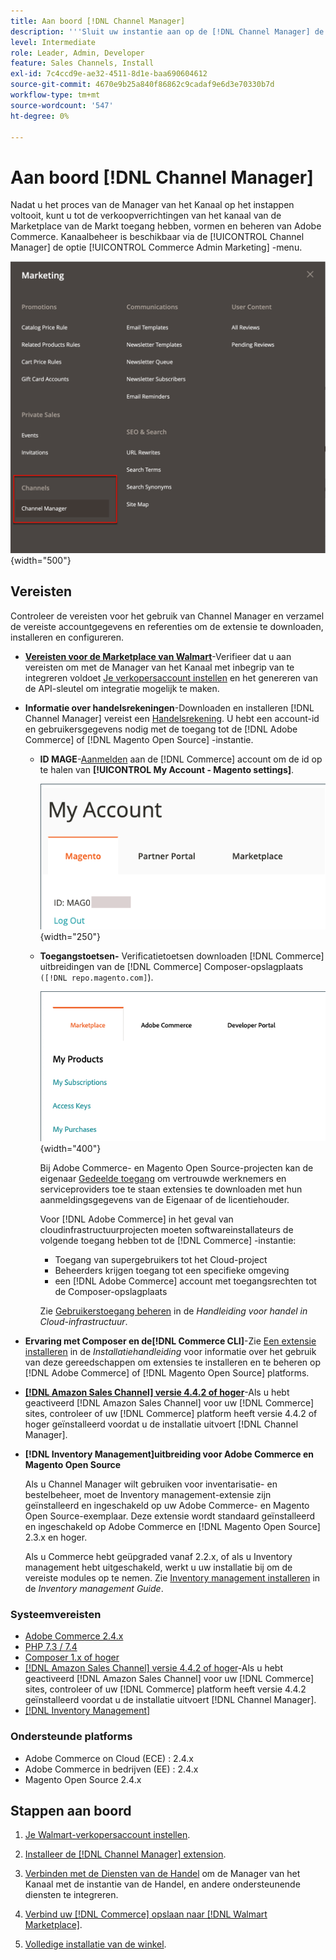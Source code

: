 ```yaml
---
title: Aan boord [!DNL Channel Manager]
description: '''Sluit uw instantie aan op de [!DNL Channel Manager] de dienst door een paar onboarding stappen te voltooien."'
level: Intermediate
role: Leader, Admin, Developer
feature: Sales Channels, Install
exl-id: 7c4ccd9e-ae32-4511-8d1e-baa690604612
source-git-commit: 4670e9b25a840f86862c9cadaf9e6d3e70330b7d
workflow-type: tm+mt
source-wordcount: '547'
ht-degree: 0%

---
```



# Aan boord [!DNL Channel Manager]

Nadat u het proces van de Manager van het Kanaal op het instappen voltooit, kunt u tot de verkoopverrichtingen van het kanaal van de Marketplace van de Markt toegang hebben, vormen en beheren van Adobe Commerce. Kanaalbeheer is beschikbaar via de [!UICONTROL Channel Manager] de optie [!UICONTROL Commerce Admin Marketing] -menu.

![[!DNL Channel Manager] optie in de beheerweergave](assets/channel-manager-admin-view.png){width="500"}

## Vereisten

Controleer de vereisten voor het gebruik van Channel Manager en verzamel de vereiste accountgegevens en referenties om de extensie te downloaden, installeren en configureren.

- **[Vereisten voor de Marketplace van Walmart](walmart-requirements.md)**-Verifieer dat u aan vereisten om met de Manager van het Kanaal met inbegrip van te integreren voldoet [Je verkopersaccount instellen](https://sellerhelp.walmart.com/seller/s/guide?article=000008219) en het genereren van de API-sleutel om integratie mogelijk te maken.

- **Informatie over handelsrekeningen**-Downloaden en installeren [!DNL Channel Manager] vereist een [Handelsrekening](https://experienceleague.adobe.com/docs/commerce-admin/start/commerce-account/commerce-account-create.html). U hebt een account-id en gebruikersgegevens nodig met de toegang tot de [!DNL Adobe Commerce] of [!DNL Magento Open Source] -instantie.

   - **ID MAGE**-[Aanmelden](https://account.magento.com/customer/account/login/) aan de [!DNL Commerce] account om de id op te halen van **[!UICONTROL My Account - Magento settings]**.

     ![[!DNL MAGEID] op [!DNL Commerce] accountinstellingen](assets/mageid-my-commerce-account.png){width="250"}

   - **Toegangstoetsen-** Verificatietoetsen downloaden [!DNL Commerce] uitbreidingen van de [!DNL Commerce] Composer-opslagplaats `([!DNL repo.magento.com]`).

     ![[!UICONTROL Commerce Marketplace access keys]](assets/commerce-marketplace-access-keys.png){width="400"}

     Bij Adobe Commerce- en Magento Open Source-projecten kan de eigenaar [Gedeelde toegang](https://experienceleague.adobe.com/docs/commerce-admin/start/commerce-account/commerce-account-share.html) om vertrouwde werknemers en serviceproviders toe te staan extensies te downloaden met hun aanmeldingsgegevens van de Eigenaar of de licentiehouder.

     Voor [!DNL Adobe Commerce] in het geval van cloudinfrastructuurprojecten moeten softwareinstallateurs de volgende toegang hebben tot de [!DNL Commerce] -instantie:

      - Toegang van supergebruikers tot het Cloud-project
      - Beheerders krijgen toegang tot een specifieke omgeving
      - een [!DNL Adobe Commerce] account met toegangsrechten tot de Composer-opslagplaats

     Zie [Gebruikerstoegang beheren](https://experienceleague.adobe.com/docs/commerce-cloud-service/user-guide/project/user-access.html) in de *Handleiding voor handel in Cloud-infrastructuur*.

- **Ervaring met Composer en de[!DNL Commerce CLI]**-Zie [Een extensie installeren](https://experienceleague.adobe.com/docs/commerce-operations/installation-guide/tutorials/extensions.html) in de *Installatiehandleiding* voor informatie over het gebruik van deze gereedschappen om extensies te installeren en te beheren op [!DNL Adobe Commerce] of [!DNL Magento Open Source] platforms.

- **[[!DNL Amazon Sales Channel] versie 4.4.2 of hoger](https://experienceleague.adobe.com/docs/commerce-channels/amazon/release-notes.html)**-Als u hebt geactiveerd [!DNL Amazon Sales Channel] voor uw [!DNL Commerce] sites, controleer of uw [!DNL Commerce] platform heeft versie 4.4.2 of hoger geïnstalleerd voordat u de installatie uitvoert [!DNL Channel Manager].

- **[!DNL Inventory Management]uitbreiding voor Adobe Commerce en Magento Open Source**

  Als u Channel Manager wilt gebruiken voor inventarisatie- en bestelbeheer, moet de Inventory management-extensie zijn geïnstalleerd en ingeschakeld op uw Adobe Commerce- en Magento Open Source-exemplaar. Deze extensie wordt standaard geïnstalleerd en ingeschakeld op Adobe Commerce en [!DNL Magento Open Source] 2.3.x en hoger.

  Als u Commerce hebt geüpgraded vanaf 2.2.x, of als u Inventory management hebt uitgeschakeld, werkt u uw installatie bij om de vereiste modules op te nemen. Zie [Inventory management installeren](https://experienceleague.adobe.com/docs/commerce-admin/inventory/get-started/install-update.html) in de *Inventory management Guide*.

### Systeemvereisten

- [Adobe Commerce 2.4.x](https://experienceleague.adobe.com/docs/commerce-operations/release/versions.html)
- [PHP 7.3 / 7.4](https://experienceleague.adobe.com/docs/commerce-operations/installation-guide/prerequisites/php-settings.html)
- [Composer 1.x of hoger](https://experienceleague.adobe.com/docs/commerce-cloud-service/user-guide/develop/overview.html)
- [[!DNL Amazon Sales Channel] versie 4.4.2 of hoger](https://experienceleague.adobe.com/docs/commerce-channels/amazon/release-notes.html)-Als u hebt geactiveerd [!DNL Amazon Sales Channel] voor uw [!DNL Commerce] sites, controleer of uw [!DNL Commerce] platform heeft versie 4.4.2 geïnstalleerd voordat u de installatie uitvoert [!DNL Channel Manager].
- [[!DNL Inventory Management]](https://experienceleague.adobe.com/docs/commerce-admin/inventory/get-started/install-update.html)

### Ondersteunde platforms

- Adobe Commerce on Cloud (ECE) : 2.4.x
- Adobe Commerce in bedrijven (EE) : 2.4.x
- Magento Open Source 2.4.x

## Stappen aan boord

1. [Je Walmart-verkopersaccount instellen](https://seller.walmart.com/signup?q=&amp;origin=solution_provider&amp;src=0014M00001zivMp).

1. [Installeer de [!DNL Channel Manager] extension](install.md).

1. [Verbinden met de Diensten van de Handel](connect.md) om de Manager van het Kanaal met de instantie van de Handel, en andere ondersteunende diensten te integreren.

1. [Verbind uw [!DNL Commerce] opslaan naar [!DNL Walmart Marketplace]](connect-marketplace.md).

1. [Volledige installatie van de winkel](complete-sales-channel-store-setup.md).
